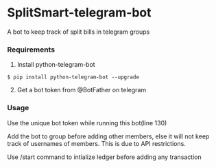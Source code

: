 # SplitSmart-telegram-bot
A bot to keep track of split bills in telegram groups
### Requirements
1. Install python-telegram-bot 
```console
$ pip install python-telegram-bot --upgrade 
```
2. Get a bot token from @BotFather on telegram 

### Usage
Use the unique bot token while running this bot(line 130)


Add the bot to group before adding other members, else it will not keep track of usernames of members. This is due to API restrictions.


Use /start command to intialize ledger before adding any transaction
